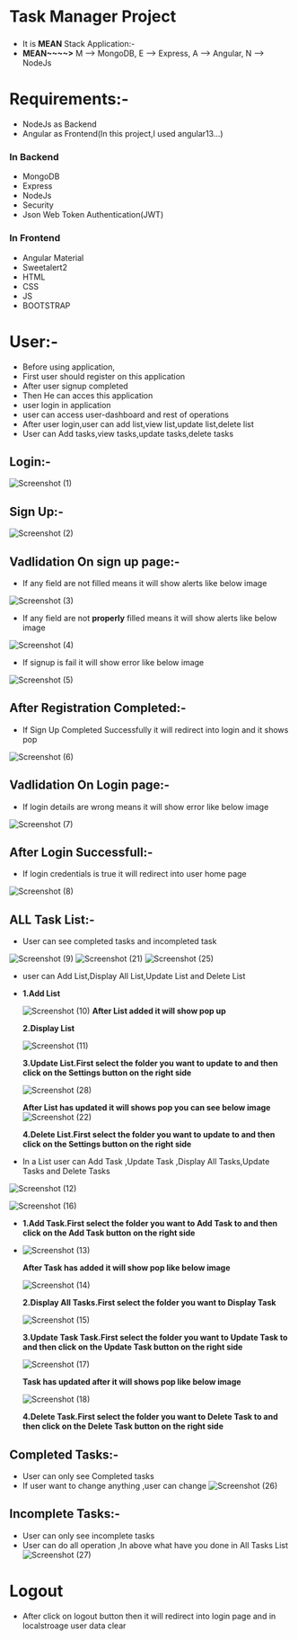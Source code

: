 # Task Manager Project
###
* It is <b>MEAN</b> Stack Application:-
*  <b>MEAN~~~~></b>
   M --> MongoDB,
   E --> Express,
   A --> Angular,
   N --> NodeJs
###
# Requirements:-
* NodeJs as Backend
* Angular as Frontend(In this project,I used angular13...)

### In Backend
* MongoDB
* Express
* NodeJs
* Security
* Json Web Token Authentication(JWT)

### In Frontend
* Angular Material
* Sweetalert2
* HTML
* CSS
* JS
* BOOTSTRAP
###

# User:-
* Before using application,
* First user should register on this application 
* After user signup completed 
* Then He can acces this application
* user login in application
* user can access user-dashboard and rest of operations
* After user login,user can add list,view list,update list,delete list
* User can Add tasks,view tasks,update tasks,delete tasks
###

## Login:-
![Screenshot (1)](https://user-images.githubusercontent.com/80576654/193410462-498e1e06-dea8-4a7b-b4ad-871f8788896b.png)
###
## Sign Up:-
![Screenshot (2)](https://user-images.githubusercontent.com/80576654/193410484-46b316bb-bacc-4292-87f9-f525eab8176c.png)
###

## Vadlidation On sign up page:-

* If any field are not filled means it will show alerts like below image
 
![Screenshot (3)](https://user-images.githubusercontent.com/80576654/193410514-57340a0b-ac1a-4eeb-9697-02901f7149a0.png)

* If any field are not <b>properly</b> filled means it will show alerts like below image
    
![Screenshot (4)](https://user-images.githubusercontent.com/80576654/193410518-0159cd19-b933-4eba-bb87-0f76b7c1a7c4.png)

* If signup is fail it will show error like below image
    
![Screenshot (5)](https://user-images.githubusercontent.com/80576654/193410524-46c0440e-8163-4d3f-9a82-4538c7b2754e.png)

## After Registration Completed:-
    
* If Sign Up Completed Successfully it will redirect into login and it shows pop 
    
![Screenshot (6)](https://user-images.githubusercontent.com/80576654/193410628-f850ae76-c18f-4f6b-9e24-33a017457ece.png)
###
## Vadlidation On Login page:-
* If login details are wrong means it will show error like below image
    
![Screenshot (7)](https://user-images.githubusercontent.com/80576654/193410738-489f00fa-0231-4d88-81ba-cb49744043e0.png)

###
## After Login Successfull:-
* If login credentials is true it will redirect into user home page
 
![Screenshot (8)](https://user-images.githubusercontent.com/80576654/193410815-62fe295f-0235-4601-a6e6-c4b52aef2fec.png)
###
## ALL Task List:-
* User can see completed tasks and incompleted task

![Screenshot (9)](https://user-images.githubusercontent.com/80576654/193410971-c7b117bc-43e4-4b77-a28f-ee50f3978268.png)
![Screenshot (21)](https://user-images.githubusercontent.com/80576654/193411560-ad341f25-a6f7-40b0-9a5d-6b51e2fee9d0.png)
![Screenshot (25)](https://user-images.githubusercontent.com/80576654/193412020-c7ed490a-4ada-47bc-925b-850626e1f6cd.png)

* user can Add List,Display All List,Update List and Delete List
* <b>1.Add List</b>
 
  ![Screenshot (10)](https://user-images.githubusercontent.com/80576654/193411029-7177e323-385e-4dea-bc4f-555b6138225a.png)
  <b>After List added it will show pop up</b>
  
  <b>2.Display List</b>
  
  ![Screenshot (11)](https://user-images.githubusercontent.com/80576654/193411044-48504d78-bd6d-4241-9597-80f9081f8848.png)

  <b>3.Update List.First select the folder you want to update to and then click on the Settings button on the right side</b>
  
  ![Screenshot (28)](https://user-images.githubusercontent.com/80576654/193411174-0d751634-731d-427e-bf7b-6f2aff94b50a.png)
  
  <b>After List has updated it will shows pop you can see below image</b>  
  ![Screenshot (22)](https://user-images.githubusercontent.com/80576654/193411240-16f1a26a-3d63-43d2-a005-e3f6b0bc6ec1.png)

  <b>4.Delete List.First select the folder you want to update to and then click on the Settings button on the right side</b>
  
* In a List user can Add Task ,Update Task ,Display All Tasks,Update Tasks and Delete Tasks

![Screenshot (12)](https://user-images.githubusercontent.com/80576654/193411711-540b0dca-754d-44d3-b079-f1166dba302c.png)

![Screenshot (16)](https://user-images.githubusercontent.com/80576654/193411795-171785c4-ccc5-4d83-9b86-cd9ecab72659.png)

* <b>1.Add Task.First select the folder you want to Add Task to and then click on the Add Task button on the right side</b>
* 
  ![Screenshot (13)](https://user-images.githubusercontent.com/80576654/193411732-c639e088-f66a-410b-b368-e3ffbdeb4730.png)
  
  <b>After Task has added it will show pop like below image</b>
  
  ![Screenshot (14)](https://user-images.githubusercontent.com/80576654/193411770-e3808a4f-54ec-48a7-9faf-76626144b5ee.png)

  <b>2.Display All Tasks.First select the folder you want to Display Task</b>
  
  ![Screenshot (15)](https://user-images.githubusercontent.com/80576654/193411782-d3aa03d0-8d19-45b2-a90c-89832c90bc04.png)

  
  <b>3.Update Task Task.First select the folder you want to Update Task to and then click on the Update Task button on the right side</b>
  
  ![Screenshot (17)](https://user-images.githubusercontent.com/80576654/193411804-36585090-1f22-4a07-a1a5-cc559e86a638.png)
  
  <b>Task has updated after it will shows pop like below image</b>
  
  ![Screenshot (18)](https://user-images.githubusercontent.com/80576654/193411898-097cf37b-c0b4-417b-9c66-3186d246e498.png)

  
  <b>4.Delete Task.First select the folder you want to Delete Task to and then click on the Delete Task button on the right side</b>
  
###
## Completed Tasks:-
* User can only see Completed tasks
* If user want to change anything ,user can change
![Screenshot (26)](https://user-images.githubusercontent.com/80576654/193412029-007e93b8-c1d4-4cdf-89a7-b15e6edf656e.png)

## Incomplete Tasks:-
* User can only see incomplete tasks
* User can do all operation ,In above what have you done in All Tasks List
![Screenshot (27)](https://user-images.githubusercontent.com/80576654/193412089-b66045b1-a3e3-437e-840e-b34749fd1687.png)

# Logout
* After click on logout button then it will redirect into login page and in localstroage user data clear

